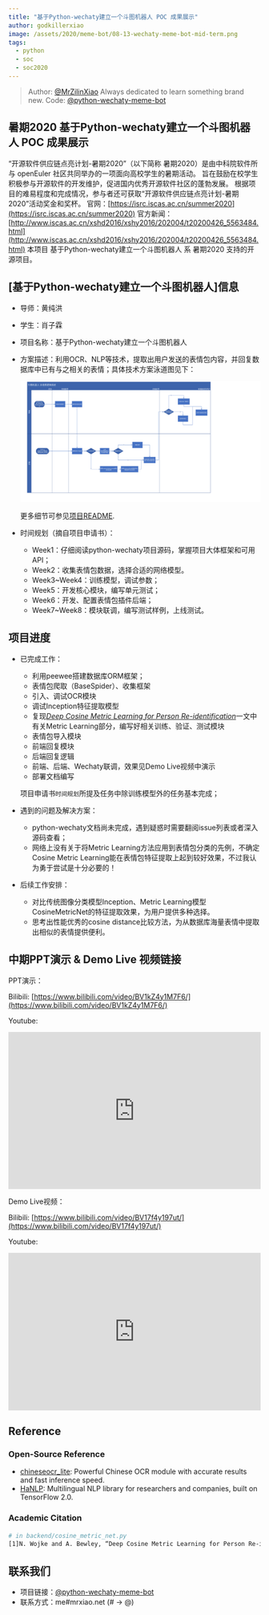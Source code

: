 ```yaml
---
title: "基于Python-wechaty建立一个斗图机器人 POC 成果展示"
author: godkillerxiao
image: /assets/2020/meme-bot/08-13-wechaty-meme-bot-mid-term.png
tags:
  - python
  - soc
  - soc2020
---
```


> Author: [@MrZilinXiao](https://github.com/MrZilinXiao) Always dedicated to learn something brand new.
> Code: [@python-wechaty-meme-bot](https://github.com/MrZilinXiao/python-wechaty-meme-bot/)

<!--more-->

## 暑期2020 基于Python-wechaty建立一个斗图机器人 POC 成果展示

“开源软件供应链点亮计划-暑期2020”（以下简称 暑期2020）是由中科院软件所与 openEuler 社区共同举办的一项面向高校学生的暑期活动。
旨在鼓励在校学生积极参与开源软件的开发维护，促进国内优秀开源软件社区的蓬勃发展。
根据项目的难易程度和完成情况，参与者还可获取“开源软件供应链点亮计划-暑期2020”活动奖金和奖杯。
官网：[https://isrc.iscas.ac.cn/summer2020](https://isrc.iscas.ac.cn/summer2020) 官方新闻：[http://www.iscas.ac.cn/xshd2016/xshy2016/202004/t20200426_5563484.html](http://www.iscas.ac.cn/xshd2016/xshy2016/202004/t20200426_5563484.html)
本项目 基于Python-wechaty建立一个斗图机器人 系 暑期2020 支持的开源项目。

## [基于Python-wechaty建立一个斗图机器人]信息

- 导师：黄纯洪

- 学生：肖子霖

- 项目名称：基于Python-wechaty建立一个斗图机器人

- 方案描述：利用OCR、NLP等技术，提取出用户发送的表情包内容，并回复数据库中已有与之相关的表情；具体技术方案泳道图见下：

  ![mid-term](/assets/2020/meme-bot/08-13-wechaty-meme-bot-mid-term.png)

  更多细节可参见[项目README](https://github.com/MrZilinXiao/python-wechaty-meme-bot/blob/master/README.md).

- 时间规划（摘自项目申请书）：

  - Week1：仔细阅读python-wechaty项目源码，掌握项目大体框架和可用API；
  - Week2：收集表情包数据，选择合适的网络模型。
  - Week3~Week4：训练模型，调试参数；
  - Week5：开发核心模块，编写单元测试；
  - Week6：开发、配置表情包插件后端；
  - Week7~Week8：模块联调，编写测试样例，上线测试。

## 项目进度

- 已完成工作：

  - 利用peewee搭建数据库ORM框架；
  - 表情包爬取（BaseSpider）、收集框架
  - 引入、调试OCR模块
  - 调试Inception特征提取模型
  - 复现[*Deep Cosine Metric Learning for Person Re-identification*](https://ieeexplore.ieee.org/document/8354191/)一文中有关Metric Learning部分，编写好相关训练、验证、测试模块
  - 表情包导入模块
  - 前端回复模块
  - 后端回复逻辑
  - 前端、后端、Wechaty联调，效果见Demo Live视频中演示
  - 部署文档编写

  项目申请书`时间规划`所提及任务中除训练模型外的任务基本完成；

- 遇到的问题及解决方案：

  - python-wechaty文档尚未完成，遇到疑惑时需要翻阅issue列表或者深入源码查看；
  - 网络上没有关于将Metric Learning方法应用到表情包分类的先例，不确定Cosine Metric Learning能在表情包特征提取上起到较好效果，不过我认为勇于尝试是十分必要的！

- 后续工作安排：

  - 对比传统图像分类模型Inception、Metric Learning模型CosineMetricNet的特征提取效果，为用户提供多种选择。
  - 思考出性能优秀的cosine distance比较方法，为从数据库海量表情中提取出相似的表情提供便利。

## 中期PPT演示 & Demo Live 视频链接

PPT演示：

Bilibili: [https://www.bilibili.com/video/BV1kZ4y1M7F6/](https://www.bilibili.com/video/BV1kZ4y1M7F6/)

Youtube:

<div class="video-container" style="
    position: relative;
    padding-bottom:56.25%;
    padding-top:30px;
    height:0;
    overflow:hidden;
">
<iframe
  src="https://www.youtube.com/embed/JjH5mJ-lRgk"
  width="560"
  height="315"
  frameborder="0"
  allowfullscreen=""
  style="
    position: absolute;
    top:0;
    left:0;
    width:100%;
    height:100%;
"></iframe></div>

Demo Live视频：

Bilibili: [https://www.bilibili.com/video/BV17f4y197ut/](https://www.bilibili.com/video/BV17f4y197ut/)

Youtube:
<div class="video-container" style="
    position: relative;
    padding-bottom:56.25%;
    padding-top:30px;
    height:0;
    overflow:hidden;
">
<iframe
  src="https://www.youtube.com/embed/sjmlpu0TNj4"
  width="560"
  height="315"
  frameborder="0"
  allowfullscreen=""
  style="
    position: absolute;
    top:0;
    left:0;
    width:100%;
    height:100%;
"></iframe></div>

## Reference

### Open-Source Reference

- [chineseocr_lite](https://github.com/ouyanghuiyu/chineseocr_lite/tree/master): Powerful Chinese OCR module with accurate results and fast inference speed.
- [HaNLP](https://github.com/hankcs/HanLP): Multilingual NLP library for researchers and companies, built on TensorFlow 2.0.

### Academic Citation

```bash
# in backend/cosine_metric_net.py
[1]N. Wojke and A. Bewley, “Deep Cosine Metric Learning for Person Re-identification,” in 2018 IEEE Winter Conference on Applications of Computer Vision (WACV), Lake Tahoe, NV, Mar. 2018, pp. 748–756, doi: 10.1109/WACV.2018.00087.
```

## 联系我们

- 项目链接：[@python-wechaty-meme-bot](https://github.com/MrZilinXiao/python-wechaty-meme-bot/)
- 联系方式：me#mrxiao.net  (# -> @)
